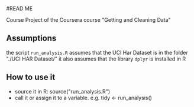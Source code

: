 #READ ME

Course Project of the Coursera course "Getting and Cleaning Data"

## Assumptions
the script `run_analysis.R` assumes that the UCI Har Dataset is in the folder "./UCI HAR Dataset/"
it also assumes that the library `dplyr` is installed in R

## How to use it
- source it in R: source("run_analysis.R")
- call it or assign it to a variable. e.g. tidy <- run_analysis()



